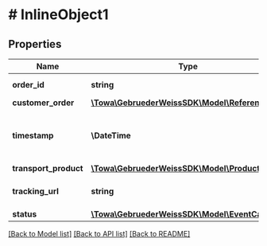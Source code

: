 # # InlineObject1

## Properties

Name | Type | Description | Notes
------------ | ------------- | ------------- | -------------
**order_id** | **string** | the GW orderId is always a 10 digit number |
**customer_order** | [**\Towa\GebruederWeissSDK\Model\Reference**](Reference.md) |  |
**timestamp** | **\DateTime** | date / time in format yyyy-mm-ddThh:mm:ss.mmm±hh:mm following the RFC 3339 standard, see https://tools.ietf.org/html/rfc3339 |
**transport_product** | [**\Towa\GebruederWeissSDK\Model\Product**](Product.md) |  | [optional]
**tracking_url** | **string** | tracking link for this fulfilment, if transport is booked (no self-pickup) | [optional]
**status** | [**\Towa\GebruederWeissSDK\Model\EventCallback**](EventCallback.md) |  |

[[Back to Model list]](../../README.md#models) [[Back to API list]](../../README.md#endpoints) [[Back to README]](../../README.md)
